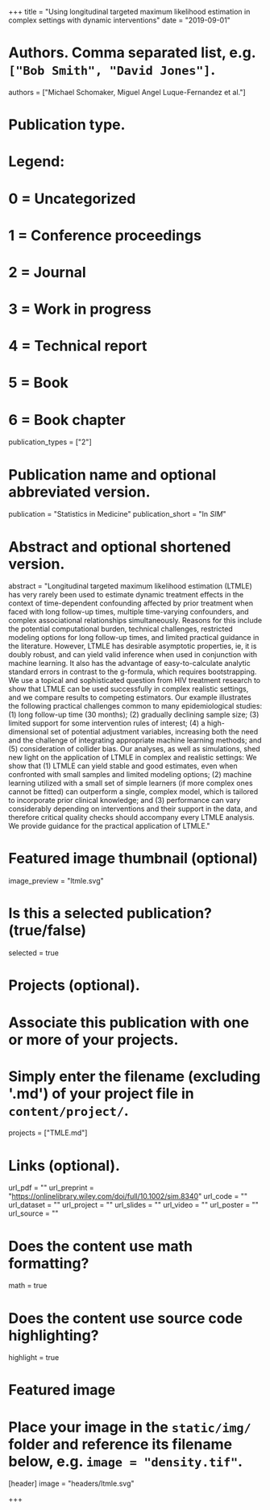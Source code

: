 +++
title = "Using longitudinal targeted maximum likelihood estimation in complex settings with dynamic interventions"
date = "2019-09-01"

# Authors. Comma separated list, e.g. `["Bob Smith", "David Jones"]`.
authors = ["Michael Schomaker, Miguel Angel Luque-Fernandez et al."]

# Publication type.
# Legend:
# 0 = Uncategorized
# 1 = Conference proceedings
# 2 = Journal
# 3 = Work in progress
# 4 = Technical report
# 5 = Book
# 6 = Book chapter
publication_types = ["2"]

# Publication name and optional abbreviated version.
publication = "Statistics in Medicine"
publication_short = "In *SIM*"

# Abstract and optional shortened version.
abstract = "Longitudinal targeted maximum likelihood estimation (LTMLE) has very rarely been used to estimate dynamic treatment effects in the context of time-dependent confounding affected by prior treatment when faced with long follow-up times, multiple time-varying confounders, and complex associational relationships simultaneously. Reasons for this include the potential computational burden, technical challenges, restricted modeling options for long follow-up times, and limited practical guidance in the literature. However, LTMLE has desirable asymptotic properties, ie, it is doubly robust, and can yield valid inference when used in conjunction with machine learning. It also has the advantage of easy-to-calculate analytic standard errors in contrast to the g-formula, which requires bootstrapping. We use a topical and sophisticated question from HIV treatment research to show that LTMLE can be used successfully in complex realistic settings, and we compare results to competing estimators. Our example illustrates the following practical challenges common to many epidemiological studies: (1) long follow-up time (30 months); (2) gradually declining sample size; (3) limited support for some intervention rules of interest; (4) a high-dimensional set of potential adjustment variables, increasing both the need and the challenge of integrating appropriate machine learning methods; and (5) consideration of collider bias. Our analyses, as well as simulations, shed new light on the application of LTMLE in complex and realistic settings: We show that (1) LTMLE can yield stable and good estimates, even when confronted with small samples and limited modeling options; (2) machine learning utilized with a small set of simple learners (if more complex ones cannot be fitted) can outperform a single, complex model, which is tailored to incorporate prior clinical knowledge; and (3) performance can vary considerably depending on interventions and their support in the data, and therefore critical quality checks should accompany every LTMLE analysis. We provide guidance for the practical application of LTMLE."

# Featured image thumbnail (optional)
image_preview = "ltmle.svg"

# Is this a selected publication? (true/false)
selected = true

# Projects (optional).
#   Associate this publication with one or more of your projects.
#   Simply enter the filename (excluding '.md') of your project file in `content/project/`.
 projects = ["TMLE.md"]

# Links (optional).
url_pdf = ""
url_preprint = "https://onlinelibrary.wiley.com/doi/full/10.1002/sim.8340"
url_code = ""
url_dataset = ""
url_project = ""
url_slides = ""
url_video = ""
url_poster = ""
url_source = ""

# Does the content use math formatting?
math = true

# Does the content use source code highlighting?
highlight = true

# Featured image
# Place your image in the `static/img/` folder and reference its filename below, e.g. `image = "density.tif"`.
[header]
image = "headers/ltmle.svg"

+++


